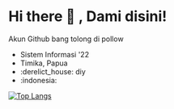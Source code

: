 
<!--
How to make this gif ?

I made my with https://codesandbox.io/s/github-profile-2ijk7
Then i recorded my screen to gif on Mac with Quicktime  and save result to [assets/github.mov](assets/github.mov)
This [gist](https://gist.github.com/tskaggs/6394639) help me to create a dedicated command that convert MOV to GIF.
Type this command `make generate-gif` to generate [assets/github.gif](assets/github.gif)
-->
# Hi there 👋 , Dami disini! 
<p> Akun Github bang tolong di pollow
<ul>
 <li> Sistem Informasi '22</li>
 <li> Timika, Papua </li>
 <li>:derelict_house: diy </li>
 <li>:indonesia: </li>
     
</ul>

[![Top Langs](https://github-readme-stats-git-masterrstaa-rickstaa.vercel.app/api/top-langs/?username=damisaviola)](https://github.com/damisaviola/github-readme-stats)

